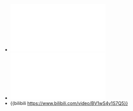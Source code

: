 - ![你真的需要这半台 MacBook Pro 么？看看我的踩坑实录.pdf](../assets/你真的需要这半台_MacBook_Pro_么？看看我的踩坑实录_1648474236510_0.pdf)
- ![奶爸系列 - 爱人孕期，男人可以做什么？.pdf](../assets/奶爸系列_-_爱人孕期，男人可以做什么？_1648474596301_0.pdf)
- {{bilibili https://www.bilibili.com/video/BV1wS4y1S7Q5}}